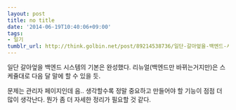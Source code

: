 ```yaml
---
layout: post
title: no title
date: '2014-06-19T10:40:06+09:00'
tags:
- 일기
tumblr_url: http://think.golbin.net/post/89214538736/일단-갈아엎을-백엔드-시스템의-기본은-완성했다-리뉴얼백엔드만-바뀌는거지만은-스케쥴대로
---
```

일단 갈아엎을 백엔드 시스템의 기본은 완성했다. 리뉴얼(백엔드만 바뀌는거지만)은 스케쥴대로 다음 달 말에 할 수 있을 듯.

문제는 관리자 페이지인데 음.. 생각할수록 정말 중요하고 만들어야 할 기능이 점점 더 많이 생각난다. 뭔가 좀 더 자세한 정리가 필요할 것 같다.
